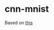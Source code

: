 # cnn-mnist

Based on [this](https://github.com/Newmu/Theano-Tutorials/blob/master/5_convolutional_net.py)

